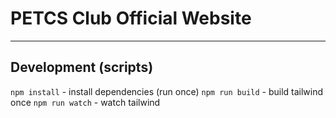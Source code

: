 # PETCS Club Official Website

----

## Development (scripts)

`npm install` - install dependencies (run once)
`npm run build` - build tailwind once
`npm run watch` - watch tailwind
